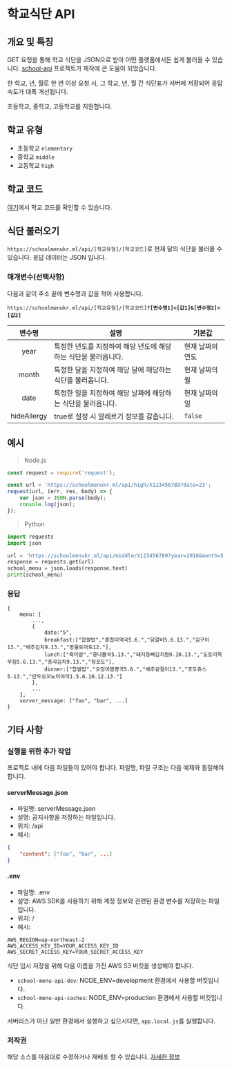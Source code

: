 # 학교식단 API
## 개요 및 특징
GET 요청을 통해 학교 식단을 JSON으로 받아 어떤 플랫폼에서든 쉽게 불러올 수 있습니다.
[school-api](https://github.com/agemor/school-api) 프로젝트가 제작에 큰 도움이 되었습니다.

한 학교, 년, 월로 한 번 이상 요청 시, 그 학교, 년, 월 간 식단표가 서버에 저장되어 응답 속도가 대폭 개선됩니다.

초등학교, 중학교, 고등학교를 지원합니다.

## 학교 유형
 * 초등학교 <code>elementary</code>
 * 중학교 <code>middle</code>
 * 고등학교 <code>high</code>

## 학교 코드
[여기](http://code.schoolmenukr.ml/)에서 학교 코드를 확인할 수 있습니다.

## 식단 불러오기
<code>https://<span></span>schoolmenukr.<span></span>ml/api/[학교유형]/[학교코드]</code>로 현재 달의 식단을 불러올 수 있습니다. 응답 데이터는 JSON 입니다.

### 매개변수(선택사항)
다음과 같이 주소 끝에 변수명과 값을 적어 사용합니다.

<code>https://<span></span>schoolmenukr.<span></span>ml/api/[학교유형]/[학교코드]<strong>?[변수명1]=[값1]&[변수명2]=[값2]</strong></code>

| 변수명 | 설명 | 기본값 |
| :------: | ------ | ------ |
| year | 특정한 년도를 지정하여 해당 년도에 해당하는 식단을 불러옵니다. | 현재 날짜의 연도 | 
| month | 특정한 달을 지정하여 해당 달에 해당하는 식단을 불러옵니다. | 현재 날짜의 월 |
| date | 특정한 일을 지정하여 해당 날짜에 해당하는 식단을 불러옵니다. | 현재 날짜의 일 |
| hideAllergy | true로 설정 시 알레르기 정보를 감춥니다. | <code>false</code> |

## 예시
 > Node.js
```javascript
const request = require('request');

const url = 'https://schoolmenukr.ml/api/high/X123456789?date=23';
request(url, (err, res, body) => {
    var json = JSON.parse(body);
    console.log(json);
});
```
 > Python
```python
import requests
import json

url = 'https://schoolmenukr.ml/api/middle/X123456789?year=2018&month=5'
response = requests.get(url)
school_menu = json.loads(response.text)
print(school_menu)
```

### 응답
```
{
    menu: [
        ...,
        {
            date:"5",
            breakfast:["찹쌀밥","홍합미역국5.6.","닭갈비5.6.13.","김구이13.","배추김치9.13.","방울토마토12."],
            lunch:["흑미밥","콩나물국5.13.","돼지등뼈김치찜9.10.13.","도토리묵무침5.6.13.","총각김치9.13.","청포도"],
            dinner:["찹쌀밥","오징어짬뽕국5.6.","배추겉절이13.","포도쥬스5.13.","만두오꼬노미야끼1.5.6.10.12.13."]
        },
        ...
    ],
    server_message: ["foo", "bar", ...]
}
```

## 기타 사항
### 실행을 위한 추가 작업
 프로젝트 내에 다음 파일들이 있어야 합니다. 파일명, 파일 구조는 다음 예제와 동일해야 합니다.

#### serverMessage.json
 * 파일명: serverMessage.json
 * 설명: 공지사항을 저장하는 파일입니다.
 * 위치: /api
 * 예시: 
```json
{
    "content": ["foo", "bar", ...]
}
 ```

 #### .env
 * 파일명: .env
 * 설명: AWS SDK를 사용하기 위해 계정 정보와 관련된 환경 변수를 저장하는 파일입니다.
 * 위치: /
 * 예시: 
 ```
AWS_REGION=ap-northeast-2
AWS_ACCESS_KEY_ID=YOUR_ACCESS_KEY_ID
AWS_SECRET_ACCESS_KEY=YOUR_SECRET_ACCESS_KEY
 ```

식단 임시 저장을 위해 다음 이름을 가진 AWS S3 버킷을 생성해야 합니다.
 * <code>school-menu-api-dev</code>: NODE_ENV=development 환경에서 사용할 버킷입니다.
 * <code>school-menu-api-caches</code>: NODE_ENV=production 환경에서 사용할 버킷입니다.


서버리스가 아닌 일반 환경에서 실행하고 싶으시다면, <code>app.local.js</code>를 실행합니다.

### 저작권
해당 소스를 마음대로 수정하거나 재배포 할 수 있습니다. [자세한 정보](https://namu.wiki/w/MIT%20허가서)
